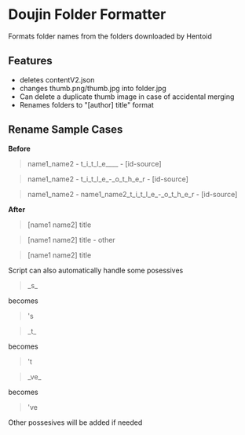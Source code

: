 # Doujin Folder Formatter
Formats folder names from the folders downloaded by Hentoid
## Features
- deletes contentV2.json
- changes thumb.png/thumb.jpg into folder.jpg
- Can delete a duplicate thumb image in case of accidental merging
- Renames folders to "[author] title" format
## Rename Sample Cases
**Before**
> name1_name2 - t_i_t_l_e____ - [id-source]

> name1_name2 - t_i_t_l_e_-_o_t_h_e_r - [id-source]

> name1_name2 - name1_name2_t_i_t_l_e_-_o_t_h_e_r - [id-source]

**After**
> [name1 name2] title

> [name1 name2] title - other

> [name1 name2] title

Script can also automatically handle some posessives
> \_s\_

becomes
> 's 

> \_t\_

becomes
> 't 

> \_ve\_

becomes
> 've

Other possesives will be added if needed